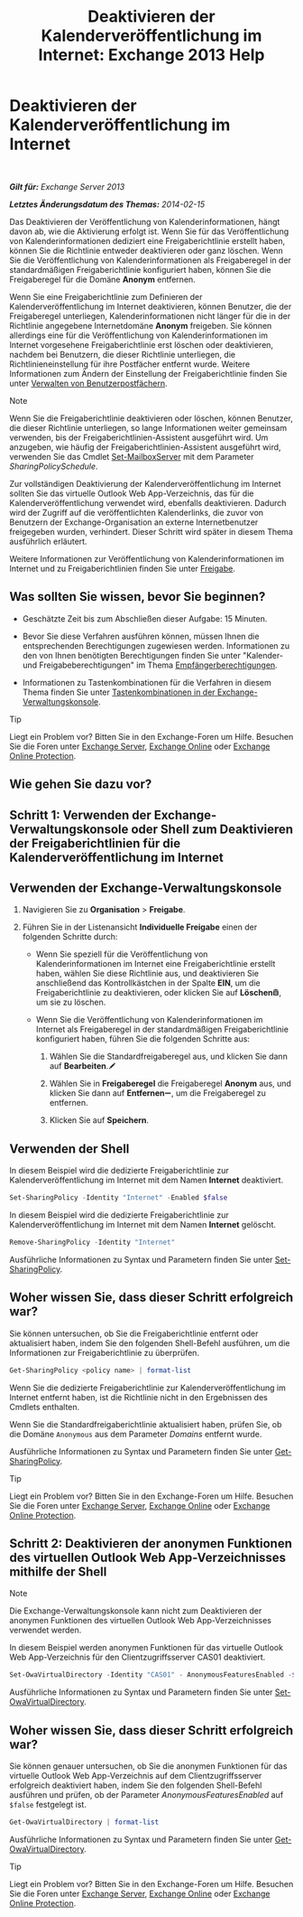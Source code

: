 ﻿---
title: 'Deaktivieren der Kalenderveröffentlichung im Internet: Exchange 2013 Help'
TOCTitle: Deaktivieren der Kalenderveröffentlichung im Internet
ms:assetid: f26dbf04-9dae-460f-a987-2ad3dfbc7b7e
ms:mtpsurl: https://technet.microsoft.com/de-de/library/JJ853047(v=EXCHG.150)
ms:contentKeyID: 50554942
ms.date: 04/24/2018
mtps_version: v=EXCHG.150
ms.translationtype: HT
---

# Deaktivieren der Kalenderveröffentlichung im Internet

 

_**Gilt für:** Exchange Server 2013_

_**Letztes Änderungsdatum des Themas:** 2014-02-15_

Das Deaktivieren der Veröffentlichung von Kalenderinformationen, hängt davon ab, wie die Aktivierung erfolgt ist. Wenn Sie für das Veröffentlichung von Kalenderinformationen dediziert eine Freigaberichtlinie erstellt haben, können Sie die Richtlinie entweder deaktivieren oder ganz löschen. Wenn Sie die Veröffentlichung von Kalenderinformationen als Freigaberegel in der standardmäßigen Freigaberichtlinie konfiguriert haben, können Sie die Freigaberegel für die Domäne **Anonym** entfernen.

Wenn Sie eine Freigaberichtlinie zum Definieren der Kalenderveröffentlichung im Internet deaktivieren, können Benutzer, die der Freigaberegel unterliegen, Kalenderinformationen nicht länger für die in der Richtlinie angegebene Internetdomäne **Anonym** freigeben. Sie können allerdings eine für die Veröffentlichung von Kalenderinformationen im Internet vorgesehene Freigaberichtlinie erst löschen oder deaktivieren, nachdem bei Benutzern, die dieser Richtlinie unterliegen, die Richtlinieneinstellung für ihre Postfächer entfernt wurde. Weitere Informationen zum Ändern der Einstellung der Freigaberichtlinie finden Sie unter [Verwalten von Benutzerpostfächern](https://technet.microsoft.com/de-de/library/Bb123809(v=EXCHG.150)).


> [!NOTE]
> Wenn Sie die Freigaberichtlinie deaktivieren oder löschen, können Benutzer, die dieser Richtlinie unterliegen, so lange Informationen weiter gemeinsam verwenden, bis der Freigaberichtlinien-Assistent ausgeführt wird. Um anzugeben, wie häufig der Freigaberichtlinien-Assistent ausgeführt wird, verwenden Sie das Cmdlet <A href="https://technet.microsoft.com/de-de/library/aa998651(v=exchg.150)">Set-MailboxServer</A> mit dem Parameter <EM>SharingPolicySchedule</EM>.



Zur vollständigen Deaktivierung der Kalenderveröffentlichung im Internet sollten Sie das virtuelle Outlook Web App-Verzeichnis, das für die Kalenderveröffentlichung verwendet wird, ebenfalls deaktivieren. Dadurch wird der Zugriff auf die veröffentlichten Kalenderlinks, die zuvor von Benutzern der Exchange-Organisation an externe Internetbenutzer freigegeben wurden, verhindert. Dieser Schritt wird später in diesem Thema ausführlich erläutert.

Weitere Informationen zur Veröffentlichung von Kalenderinformationen im Internet und zu Freigaberichtlinien finden Sie unter [Freigabe](sharing-exchange-2013-help.md).

## Was sollten Sie wissen, bevor Sie beginnen?

  - Geschätzte Zeit bis zum Abschließen dieser Aufgabe: 15 Minuten.

  - Bevor Sie diese Verfahren ausführen können, müssen Ihnen die entsprechenden Berechtigungen zugewiesen werden. Informationen zu den von Ihnen benötigten Berechtigungen finden Sie unter "Kalender- und Freigabeberechtigungen" im Thema [Empfängerberechtigungen](recipients-permissions-exchange-2013-help.md).

  - Informationen zu Tastenkombinationen für die Verfahren in diesem Thema finden Sie unter [Tastenkombinationen in der Exchange-Verwaltungskonsole](keyboard-shortcuts-in-the-exchange-admin-center-exchange-online-protection-help.md).


> [!TIP]
> Liegt ein Problem vor? Bitten Sie in den Exchange-Foren um Hilfe. Besuchen Sie die Foren unter <A href="https://go.microsoft.com/fwlink/p/?linkid=60612">Exchange Server</A>, <A href="https://go.microsoft.com/fwlink/p/?linkid=267542">Exchange Online</A> oder <A href="https://go.microsoft.com/fwlink/p/?linkid=285351">Exchange Online Protection</A>.



## Wie gehen Sie dazu vor?

## Schritt 1: Verwenden der Exchange-Verwaltungskonsole oder Shell zum Deaktivieren der Freigaberichtlinien für die Kalenderveröffentlichung im Internet

## Verwenden der Exchange-Verwaltungskonsole

1.  Navigieren Sie zu **Organisation** \> **Freigabe**.

2.  Führen Sie in der Listenansicht **Individuelle Freigabe** einen der folgenden Schritte durch:
    
      - Wenn Sie speziell für die Veröffentlichung von Kalenderinformationen im Internet eine Freigaberichtlinie erstellt haben, wählen Sie diese Richtlinie aus, und deaktivieren Sie anschließend das Kontrollkästchen in der Spalte **EIN**, um die Freigaberichtlinie zu deaktivieren, oder klicken Sie auf **Löschen**![Löschen (Symbol)](images/JJ657511.14f639f6-61e8-4418-bbfb-0db14de9d2f5(EXCHG.150).gif "Löschen (Symbol)"), um sie zu löschen.
    
      - Wenn Sie die Veröffentlichung von Kalenderinformationen im Internet als Freigaberegel in der standardmäßigen Freigaberichtlinie konfiguriert haben, führen Sie die folgenden Schritte aus:
        
        1.  Wählen Sie die Standardfreigaberegel aus, und klicken Sie dann auf **Bearbeiten**.![Bearbeitungssymbol](images/Bb124582.6f53ccb2-1f13-4c02-bea0-30690e6ea71d(EXCHG.150).gif "Bearbeitungssymbol")
        
        2.  Wählen Sie in **Freigaberegel** die Freigaberegel **Anonym** aus, und klicken Sie dann auf **Entfernen**![Entfernen (Symbol)](images/JJ657492.479b6ced-8d64-4277-a725-f17fea202b28(EXCHG.150).gif "Entfernen (Symbol)"), um die Freigaberegel zu entfernen.
        
        3.  Klicken Sie auf **Speichern**.

## Verwenden der Shell

In diesem Beispiel wird die dedizierte Freigaberichtlinie zur Kalenderveröffentlichung im Internet mit dem Namen **Internet** deaktiviert.

```powershell
Set-SharingPolicy -Identity "Internet" -Enabled $false
```

In diesem Beispiel wird die dedizierte Freigaberichtlinie zur Kalenderveröffentlichung im Internet mit dem Namen **Internet** gelöscht.

```powershell
Remove-SharingPolicy -Identity "Internet"
```

Ausführliche Informationen zu Syntax und Parametern finden Sie unter [Set-SharingPolicy](https://technet.microsoft.com/de-de/library/dd297931\(v=exchg.150\)).

## Woher wissen Sie, dass dieser Schritt erfolgreich war?

Sie können untersuchen, ob Sie die Freigaberichtlinie entfernt oder aktualisiert haben, indem Sie den folgenden Shell-Befehl ausführen, um die Informationen zur Freigaberichtlinie zu überprüfen.

```powershell
Get-SharingPolicy <policy name> | format-list
```

Wenn Sie die dedizierte Freigaberichtlinie zur Kalenderveröffentlichung im Internet entfernt haben, ist die Richtlinie nicht in den Ergebnissen des Cmdlets enthalten.

Wenn Sie die Standardfreigaberichtlinie aktualisiert haben, prüfen Sie, ob die Domäne `Anonymous` aus dem Parameter *Domains* entfernt wurde.

Ausführliche Informationen zu Syntax und Parametern finden Sie unter [Get-SharingPolicy](https://technet.microsoft.com/de-de/library/dd335081\(v=exchg.150\)).


> [!TIP]
> Liegt ein Problem vor? Bitten Sie in den Exchange-Foren um Hilfe. Besuchen Sie die Foren unter <A href="https://go.microsoft.com/fwlink/p/?linkid=60612">Exchange Server</A>, <A href="https://go.microsoft.com/fwlink/p/?linkid=267542">Exchange Online</A> oder <A href="https://go.microsoft.com/fwlink/p/?linkid=285351">Exchange Online Protection</A>.



## Schritt 2: Deaktivieren der anonymen Funktionen des virtuellen Outlook Web App-Verzeichnisses mithilfe der Shell


> [!NOTE]
> Die Exchange-Verwaltungskonsole kann nicht zum Deaktivieren der anonymen Funktionen des virtuellen Outlook Web App-Verzeichnisses verwendet werden.



In diesem Beispiel werden anonymen Funktionen für das virtuelle Outlook Web App-Verzeichnis für den Clientzugriffsserver CAS01 deaktiviert.

```powershell
Set-OwaVirtualDirectory -Identity "CAS01" - AnonymousFeaturesEnabled -$false
```

Ausführliche Informationen zu Syntax und Parametern finden Sie unter [Set-OwaVirtualDirectory](https://technet.microsoft.com/de-de/library/bb123515\(v=exchg.150\)).

## Woher wissen Sie, dass dieser Schritt erfolgreich war?

Sie können genauer untersuchen, ob Sie die anonymen Funktionen für das virtuelle Outlook Web App-Verzeichnis auf dem Clientzugriffsserver erfolgreich deaktiviert haben, indem Sie den folgenden Shell-Befehl ausführen und prüfen, ob der Parameter *AnonymousFeaturesEnabled* auf `$false` festgelegt ist.

```powershell
Get-OwaVirtualDirectory | format-list
```

Ausführliche Informationen zu Syntax und Parametern finden Sie unter [Get-OwaVirtualDirectory](https://technet.microsoft.com/de-de/library/aa998588\(v=exchg.150\)).


> [!TIP]
> Liegt ein Problem vor? Bitten Sie in den Exchange-Foren um Hilfe. Besuchen Sie die Foren unter <A href="https://go.microsoft.com/fwlink/p/?linkid=60612">Exchange Server</A>, <A href="https://go.microsoft.com/fwlink/p/?linkid=267542">Exchange Online</A> oder <A href="https://go.microsoft.com/fwlink/p/?linkid=285351">Exchange Online Protection</A>.


